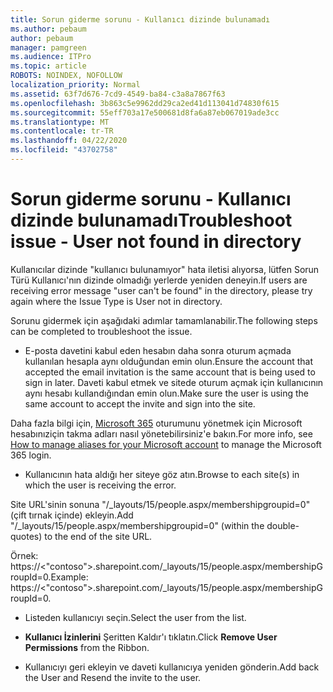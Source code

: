 ```yaml
---
title: Sorun giderme sorunu - Kullanıcı dizinde bulunamadı
ms.author: pebaum
author: pebaum
manager: pamgreen
ms.audience: ITPro
ms.topic: article
ROBOTS: NOINDEX, NOFOLLOW
localization_priority: Normal
ms.assetid: 63f7d676-7cd9-4549-ba84-c3a8a7867f63
ms.openlocfilehash: 3b863c5e9962dd29ca2ed41d113041d74830f615
ms.sourcegitcommit: 55eff703a17e500681d8fa6a87eb067019ade3cc
ms.translationtype: MT
ms.contentlocale: tr-TR
ms.lasthandoff: 04/22/2020
ms.locfileid: "43702758"
---
```

# <a name="troubleshoot-issue---user-not-found-in-directory"></a><span data-ttu-id="ef0e4-102">Sorun giderme sorunu - Kullanıcı dizinde bulunamadı</span><span class="sxs-lookup"><span data-stu-id="ef0e4-102">Troubleshoot issue - User not found in directory</span></span>

<span data-ttu-id="ef0e4-103">Kullanıcılar dizinde "kullanıcı bulunamıyor" hata iletisi alıyorsa, lütfen Sorun Türü Kullanıcı'nın dizinde olmadığı yerlerde yeniden deneyin.</span><span class="sxs-lookup"><span data-stu-id="ef0e4-103">If users are receiving error message "user can't be found" in the directory, please try again where the Issue Type is User not in directory.</span></span>

<span data-ttu-id="ef0e4-104">Sorunu gidermek için aşağıdaki adımlar tamamlanabilir.</span><span class="sxs-lookup"><span data-stu-id="ef0e4-104">The following steps can be completed to troubleshoot the issue.</span></span>

- <span data-ttu-id="ef0e4-105">E-posta davetini kabul eden hesabın daha sonra oturum açmada kullanılan hesapla aynı olduğundan emin olun.</span><span class="sxs-lookup"><span data-stu-id="ef0e4-105">Ensure the account that accepted the email invitation is the same account that is being used to sign in later.</span></span> <span data-ttu-id="ef0e4-106">Daveti kabul etmek ve sitede oturum açmak için kullanıcının aynı hesabı kullandığından emin olun.</span><span class="sxs-lookup"><span data-stu-id="ef0e4-106">Make sure the user is using the same account to accept the invite and sign into the site.</span></span> 

<span data-ttu-id="ef0e4-107">Daha fazla bilgi için, [Microsoft 365</a> oturumunu yönetmek için Microsoft hesabınıziçin takma adları nasıl yönetebilirsiniz'](https://support.microsoft.com/help/12407/microsoft-account-how-to-manage-aliases)e bakın.</span><span class="sxs-lookup"><span data-stu-id="ef0e4-107">For more info, see [How to manage aliases for your Microsoft account</a> to manage the Microsoft 365 login](https://support.microsoft.com/help/12407/microsoft-account-how-to-manage-aliases).</span></span> 

- <span data-ttu-id="ef0e4-108">Kullanıcının hata aldığı her siteye göz atın.</span><span class="sxs-lookup"><span data-stu-id="ef0e4-108">Browse to each site(s) in which the user is receiving the error.</span></span> 

<span data-ttu-id="ef0e4-109">Site URL'sinin sonuna "/_layouts/15/people.aspx/membershipgroupid=0" (çift tırnak içinde) ekleyin.</span><span class="sxs-lookup"><span data-stu-id="ef0e4-109">Add "/_layouts/15/people.aspx/membershipgroupid=0" (within the double-quotes) to the end of the site URL.</span></span> 

<span data-ttu-id="ef0e4-110">Örnek: https://<"contoso">.sharepoint.com/_layouts/15/people.aspx/membershipGroupId=0.</span><span class="sxs-lookup"><span data-stu-id="ef0e4-110">Example: https://<"contoso">.sharepoint.com/_layouts/15/people.aspx/membershipGroupId=0.</span></span>

- <span data-ttu-id="ef0e4-111">Listeden kullanıcıyı seçin.</span><span class="sxs-lookup"><span data-stu-id="ef0e4-111">Select the user from the list.</span></span>

- <span data-ttu-id="ef0e4-112">**Kullanıcı İzinlerini** Şeritten Kaldır'ı tıklatın.</span><span class="sxs-lookup"><span data-stu-id="ef0e4-112">Click **Remove User Permissions** from the Ribbon.</span></span> 
-  <span data-ttu-id="ef0e4-113">Kullanıcıyı geri ekleyin ve daveti kullanıcıya yeniden gönderin.</span><span class="sxs-lookup"><span data-stu-id="ef0e4-113">Add back the User and Resend the invite to the user.</span></span>


